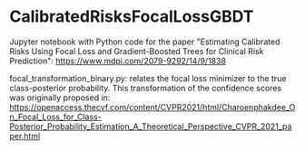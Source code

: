# CalibratedRisksFocalLossGBDT
Jupyter notebook with Python code for the paper "Estimating Calibrated Risks Using Focal Loss and Gradient-Boosted Trees for Clinical Risk Prediction": https://www.mdpi.com/2079-9292/14/9/1838

focal_transformation_binary.py: relates the focal loss minimizer to the true class-posterior probability. This transformation of the confidence scores was originally proposed in: https://openaccess.thecvf.com/content/CVPR2021/html/Charoenphakdee_On_Focal_Loss_for_Class-Posterior_Probability_Estimation_A_Theoretical_Perspective_CVPR_2021_paper.html

